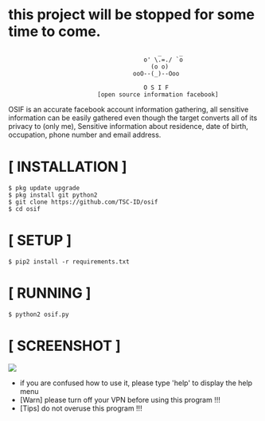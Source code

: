 
# this project will be stopped for some time to come.

```
                                          _     _
                                      o' \.=./ `o
                                        (o o)          
                                   ooO--(_)--Ooo
                                       
                                      O S I F
                         [open source information facebook]
```
OSIF is an accurate facebook account information gathering,
all sensitive information can be easily gathered even though the target
converts all of its privacy to (only me),
Sensitive information about residence, date of birth,
occupation, phone number and email address.



# [ INSTALLATION ]
```
$ pkg update upgrade
$ pkg install git python2
$ git clone https://github.com/TSC-ID/osif
$ cd osif
```

# [ SETUP ]
```
$ pip2 install -r requirements.txt

```
# [ RUNNING ]
```
$ python2 osif.py
```

# [ SCREENSHOT ]
<img src=".images/osif.png "/>

* if you are confused how to use it, please type 'help' to display the help menu
* [Warn] please turn off your VPN before using this program !!!
* [Tips] do not overuse this program !!!

